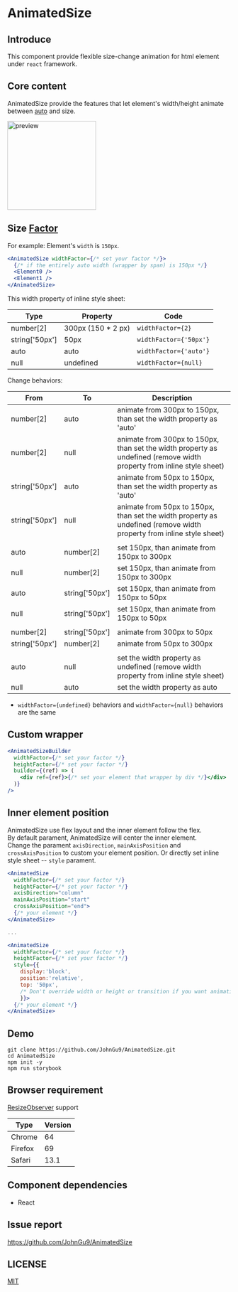 # AnimatedSize

## Introduce

This component provide flexible size-change animation for html element under `react` framework.

## Core content

AnimatedSize provide the features that let element's width/height animate between [auto](https://developer.mozilla.org/en-US/docs/Web/CSS/width) and size.

<img src="./document/preview.gif" alt="preview" width="200"/>

## Size [Factor](./src//animated-length.tsx)

For example:
Element's `width` is `150px`.

```jsx
<AnimatedSize widthFactor={/* set your factor */}>
  {/* if the entirely auto width (wrapper by span) is 150px */}
  <Element0 />
  <Element1 />
</AnimatedSize>
```

This width property of inline style sheet:

| Type           | Property            | Code                   |
| -------------- | ------------------- | ---------------------- |
| number[2]      | 300px (150 \* 2 px) | `widthFactor={2}`      |
| string['50px'] | 50px                | `widthFactor={'50px'}` |
| auto           | auto                | `widthFactor={'auto'}` |
| null           | undefined           | `widthFactor={null}`   |

Change behaviors:

| From           | To             | Description                                                                                                           |
| -------------- | -------------- | --------------------------------------------------------------------------------------------------------------------- |
| number[2]      | auto           | animate from 300px to 150px, than set the width property as 'auto'                                                    |
| number[2]      | null           | animate from 300px to 150px, than set the width property as undefined (remove width property from inline style sheet) |
| string['50px'] | auto           | animate from 50px to 150px, than set the width property as 'auto'                                                     |
| string['50px'] | null           | animate from 50px to 150px, than set the width property as undefined (remove width property from inline style sheet)  |
|                |                |                                                                                                                       |
| auto           | number[2]      | set 150px, than animate from 150px to 300px                                                                           |
| null           | number[2]      | set 150px, than animate from 150px to 300px                                                                           |
| auto           | string['50px'] | set 150px, than animate from 150px to 50px                                                                            |
| null           | string['50px'] | set 150px, than animate from 150px to 50px                                                                            |
|                |                |                                                                                                                       |
| number[2]      | string['50px'] | animate from 300px to 50px                                                                                            |
| string['50px'] | number[2]      | animate from 50px to 300px                                                                                            |
|                |                |                                                                                                                       |
| auto           | null           | set the width property as undefined (remove width property from inline style sheet)                                   |
| null           | auto           | set the width property as auto                                                                                        |

- `widthFactor={undefined}` behaviors and `widthFactor={null}` behaviors are the same

## Custom wrapper

```jsx
<AnimatedSizeBuilder
  widthFactor={/* set your factor */}
  heightFactor={/* set your factor */}
  builder={(ref) => (
    <div ref={ref}>{/* set your element that wrapper by div */}</div>
  )}
/>
```

## Inner element position

AnimatedSize use flex layout and the inner element follow the flex.
<br/>
By default parament, AnimatedSize will center the inner element.
<br/>
Change the parament `axisDirection`, `mainAxisPosition` and `crossAxisPosition` to custom your element position. Or directly set inline style sheet -- `style` parament.

```jsx
<AnimatedSize
  widthFactor={/* set your factor */}
  heightFactor={/* set your factor */}
  axisDirection="column"
  mainAxisPosition="start"
  crossAxisPosition="end">
  {/* your element */}
</AnimatedSize>

...

<AnimatedSize
  widthFactor={/* set your factor */}
  heightFactor={/* set your factor */}
  style={{
    display:'block',
    position:'relative',
    top: '50px',
    /* Don't override width or height or transition if you want animation to work properly */
    }}>
  {/* your element */}
</AnimatedSize>
```

## Demo

```console
git clone https://github.com/JohnGu9/AnimatedSize.git
cd AnimatedSize
npm init -y
npm run storybook
```

## Browser requirement

[ResizeObserver](https://developer.mozilla.org/en-US/docs/Web/API/ResizeObserver) support

| Type    | Version |
| ------- | ------- |
| Chrome  | 64      |
| Firefox | 69      |
| Safari  | 13.1    |

## Component dependencies

- React

## Issue report

https://github.com/JohnGu9/AnimatedSize

## LICENSE

[MIT](./LICENSE)
